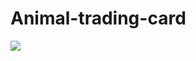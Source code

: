 # Animal-trading-card

![ ](https://raw.githubusercontent.com/pranjal36/Animal-trading-card/master/Animal-Card.PNG)
